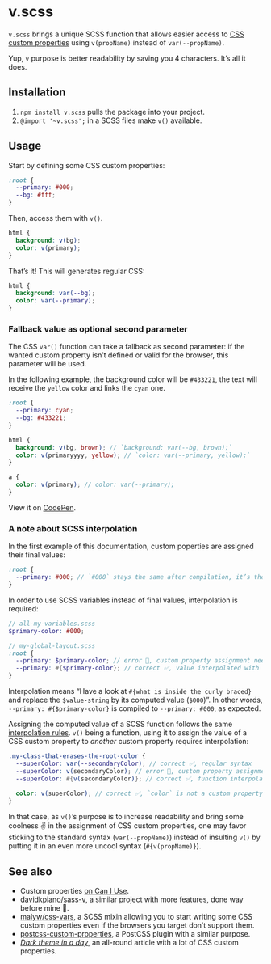 # v.scss

`v.scss` brings a unique SCSS function that allows easier access to [CSS custom properties](https://developer.mozilla.org/en-US/docs/Web/CSS/var) using `v(propName)` instead of `var(--propName)`.

Yup, `v` purpose is better readability by saving you 4 characters. It’s all it does.

## Installation

1. `npm install v.scss` pulls the package into your project.
2. `@import '~v.scss';` in a SCSS files make `v()` available.

## Usage

Start by defining some CSS custom properties:
```css
:root {
  --primary: #000;
  --bg: #fff;
}
```
Then, access them with `v()`.
```scss
html {
  background: v(bg);
  color: v(primary);
}
```
That’s it! This will generates regular CSS:

```css
html {
  background: var(--bg);
  color: var(--primary);
}
```

### Fallback value as optional second parameter

The CSS `var()` function can take a fallback as second parameter: if the wanted custom property isn’t defined or valid for the browser, this parameter will be used.

In the following example, the background color will be `#433221`, the text will receive the `yellow` color and links the `cyan` one.
```scss
:root {
  --primary: cyan;
  --bg: #433221;
}

html {
  background: v(bg, brown); // `background: var(--bg, brown);`
  color: v(primaryyyy, yellow); // `color: var(--primary, yellow);`
}

a {
  color: v(primary); // color: var(--primary);
}
```
View it on [CodePen](https://codepen.io/meduzen/pen/YRyEPe).

### A note about SCSS interpolation

In the first example of this documentation, custom poperties are assigned their final values:
```scss
:root {
  --primary: #000; // `#000` stays the same after compilation, it’s the final value
}
```

In order to use SCSS variables instead of final values, interpolation is required:
```scss
// all-my-variables.scss
$primary-color: #000;

// my-global-layout.scss
:root {
  --primary: $primary-color; // error 🚫, custom property assignment needs interpolation
  --primary: #{$primary-color}; // correct ✅, value interpolated with `#{}`
}
```
Interpolation means “Have a look at `#{what is inside the curly braced}` and replace the `$value-string` by its computed value (`$000`)”. In other words, `--primary: #{$primary-color}` is compiled to `--primary: #000`, as expected.

Assigning the computed value of a SCSS function follows the same [interpolation rules](https://github.com/sass/sass/issues/2516). `v()` being a function, using it to assign the value of a CSS custom property to _another_ custom property requires interpolation:
```scss
.my-class-that-erases-the-root-color {
  --superColor: var(--secondaryColor); // correct ✅, regular syntax
  --superColor: v(secondaryColor); // error 🚫, custom property assignment needs interpolation
  --superColor: #{v(secondaryColor)}; // correct ✅, function interpolated with `#{}`
  
  color: v(superColor); // correct ✅, `color` is not a custom property
}
```

In that case, as `v()`’s purpose is to increase readability and bring some coolness ✌️ in the assignment of CSS custom properties, one may favor sticking to the standard syntax (`var(--propName)`) instead of insulting `v()` by putting it in an even more uncool syntax (`#{v(propName)}`).

## See also

- Custom properties [on Can I Use](https://caniuse.com/#feat=css-variables).
- [davidkpiano/sass-v](https://github.com/davidkpiano/sass-v), a similar project with more features, done way before mine 🤭.
- [malyw/css-vars](https://github.com/malyw/css-vars), a SCSS mixin allowing you to start writing some CSS custom properties even if the browsers you target don’t support them.
- [postcss-custom-properties](https://github.com/postcss/postcss-custom-properties), a PostCSS plugin with a similar purpose.
- [_Dark theme in a day_](https://medium.com/@mwichary/dark-theme-in-a-day-3518dde2955a), an all-round article with a lot of CSS custom properties.
